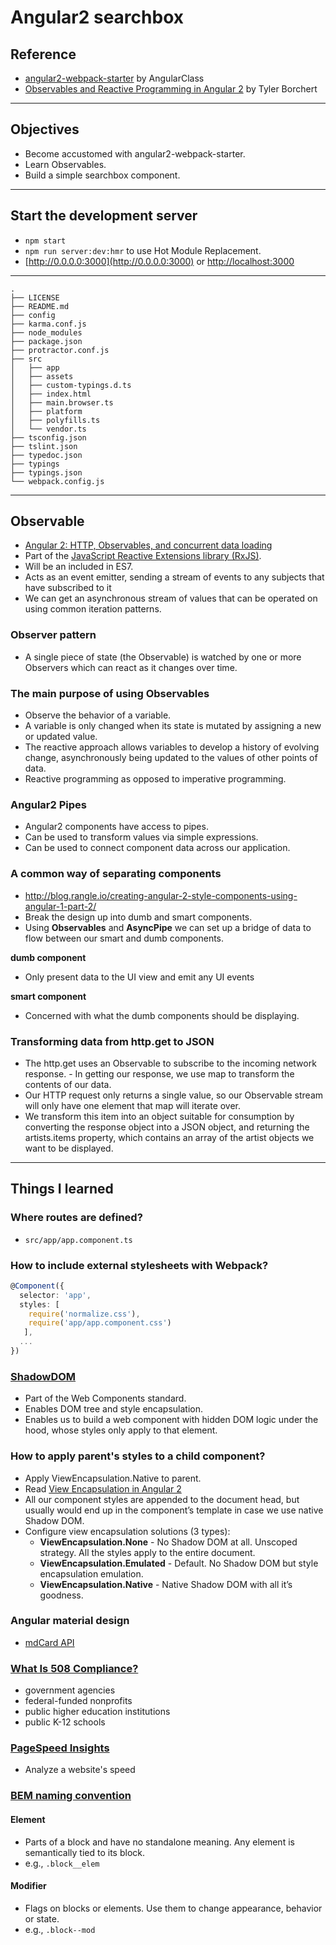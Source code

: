 # Angular2 searchbox

## Reference
- [angular2-webpack-starter](https://github.com/AngularClass/angular2-webpack-starter) by AngularClass
- [Observables and Reactive Programming in Angular 2](http://blog.rangle.io/observables-and-reactive-programming-in-angular-2/) by Tyler Borchert

---

## Objectives
- Become accustomed with angular2-webpack-starter.
- Learn Observables.
- Build a simple searchbox component.

---

## Start the development server
- `npm start`
- `npm run server:dev:hmr` to use Hot Module Replacement.
- [http://0.0.0.0:3000](http://0.0.0.0:3000) or [http://localhost:3000](http://localhost:3000)

---

```
.
├── LICENSE
├── README.md
├── config
├── karma.conf.js
├── node_modules
├── package.json
├── protractor.conf.js
├── src
│   ├── app
│   ├── assets
│   ├── custom-typings.d.ts
│   ├── index.html
│   ├── main.browser.ts
│   ├── platform
│   ├── polyfills.ts
│   └── vendor.ts
├── tsconfig.json
├── tslint.json
├── typedoc.json
├── typings
├── typings.json
└── webpack.config.js
```

---

## Observable
- [Angular 2: HTTP, Observables, and concurrent data loading](http://www.metaltoad.com/blog/angular-2-http-observables)
- Part of the [JavaScript Reactive Extensions library (RxJS)](https://github.com/Reactive-Extensions/RxJS).
- Will be an included in ES7.
- Acts as an event emitter, sending a stream of events to any subjects that have subscribed to it
- We can get an asynchronous stream of values that can be operated on using common iteration patterns.

### Observer pattern
- A single piece of state (the Observable) is watched by one or more Observers which can react as it changes over time.

### The main purpose of using Observables
- Observe the behavior of a variable.
- A variable is only changed when its state is mutated by assigning a new or updated value.
- The reactive approach allows variables to develop a history of evolving change, asynchronously being updated to the values of other points of data.
- Reactive programming as opposed to imperative programming.

### Angular2 Pipes
- Angular2 components have access to pipes.
- Can be used to transform values via simple expressions.
- Can be used to connect component data across our application.

### A common way of separating components
- http://blog.rangle.io/creating-angular-2-style-components-using-angular-1-part-2/
- Break the design up into dumb and smart components.
- Using **Observables** and **AsyncPipe** we can set up a bridge of data to flow between our smart and dumb components.

**dumb component**
- Only present data to the UI view and emit any UI events

**smart component**
- Concerned with what the dumb components should be displaying.

### Transforming data from http.get to JSON
- The http.get uses an Observable to subscribe to the incoming network response. - In getting our response, we use map to transform the contents of our data.
- Our HTTP request only returns a single value, so our Observable stream will only have one element that map will iterate over.
- We transform this item into an object suitable for consumption by converting the response object into a JSON object, and returning the artists.items property, which contains an array of the artist objects we want to be displayed.

---

## Things I learned

### Where routes are defined?
- `src/app/app.component.ts`

### How to include external stylesheets with Webpack?
```typescript
@Component({
  selector: 'app',
  styles: [
    require('normalize.css'),
    require('app/app.component.css')
   ],
  ...
})
```

### [ShadowDOM](http://www.html5rocks.com/en/search?q=Shadow+DOM)
- Part of the Web Components standard.
- Enables DOM tree and style encapsulation.
- Enables us to build a web component with hidden DOM logic under the hood, whose styles only apply to that element.

### How to apply parent's styles to a child component?
- Apply ViewEncapsulation.Native to parent.
- Read [View Encapsulation in Angular 2](http://blog.thoughtram.io/angular/2015/06/29/shadow-dom-strategies-in-angular2.html)
- All our component styles are appended to the document head, but usually would end up in the component’s template in case we use native Shadow DOM.
- Configure view encapsulation solutions (3 types):
  + **ViewEncapsulation.None** - No Shadow DOM at all. Unscoped strategy. All the styles apply to the entire document.
  + **ViewEncapsulation.Emulated** - Default. No Shadow DOM but style encapsulation emulation.
  + **ViewEncapsulation.Native** - Native Shadow DOM with all it’s goodness.


### Angular material design
- [mdCard API](https://material.angularjs.org/latest/api/directive/mdCard)

### [What Is 508 Compliance?](http://www.508checker.com/what-is-508-compliance)
- government agencies
- federal-funded nonprofits
- public higher education institutions
- public K-12 schools

### [PageSpeed Insights](https://developers.google.com/speed/pagespeed/insights/)
- Analyze a website's speed

### [BEM naming convention](http://getbem.com/naming/)
#### Element
- Parts of a block and have no standalone meaning. Any element is semantically tied to its block.
- e.g., `.block__elem`

#### Modifier
- Flags on blocks or elements. Use them to change appearance, behavior or state.
- e.g., `.block--mod`
